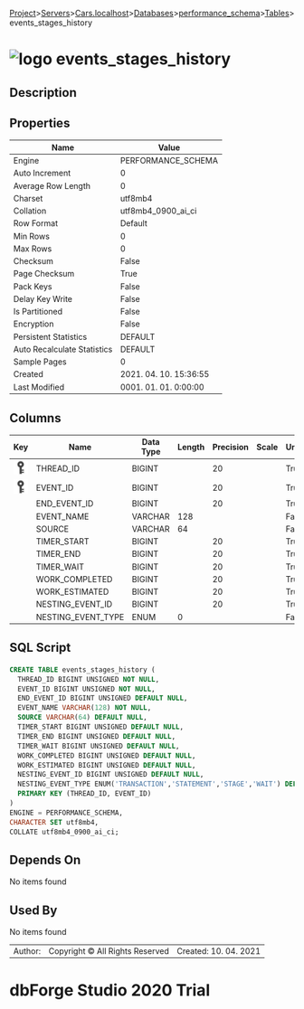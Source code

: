 [Project](../../../../../startpage.md)>[Servers](../../../../Servers.md)>[Cars.localhost](../../../Cars.localhost.md)>[Databases](../../Databases.md)>[performance_schema](../performance_schema.md)>[Tables](Tables.md)>events_stages_history


# ![logo](../../../../../Images/table64.svg) events_stages_history

## <a name="#Description"></a>Description
> 
## <a name="#Properties"></a>Properties
|Name|Value|
|---|---|
|Engine|PERFORMANCE_SCHEMA|
|Auto Increment|0|
|Average Row Length|0|
|Charset|utf8mb4|
|Collation|utf8mb4_0900_ai_ci|
|Row Format|Default|
|Min Rows|0|
|Max Rows|0|
|Checksum|False|
|Page Checksum|True|
|Pack Keys|False|
|Delay Key Write|False|
|Is Partitioned|False|
|Encryption|False|
|Persistent Statistics|DEFAULT|
|Auto Recalculate Statistics|DEFAULT|
|Sample Pages|0|
|Created|2021. 04. 10. 15:36:55|
|Last Modified|0001. 01. 01. 0:00:00|


## <a name="#Columns"></a>Columns
|Key|Name|Data Type|Length|Precision|Scale|Unsigned|Zerofill|Binary|Not Null|Auto Increment|Default|Virtual|Description|
|:---:|---|---|---|---|---|---|---|---|---|---|---|---|---|
|[![Primary Key ](../../../../../Images/primarykey.svg)](#Indexes)|THREAD_ID|BIGINT||20||True|False|False|True|False||False||
|[![Primary Key ](../../../../../Images/primarykey.svg)](#Indexes)|EVENT_ID|BIGINT||20||True|False|False|True|False||False||
||END_EVENT_ID|BIGINT||20||True|False|False|False|False|NULL|False||
||EVENT_NAME|VARCHAR|128|||False|False|False|True|False||False||
||SOURCE|VARCHAR|64|||False|False|False|False|False|NULL|False||
||TIMER_START|BIGINT||20||True|False|False|False|False|NULL|False||
||TIMER_END|BIGINT||20||True|False|False|False|False|NULL|False||
||TIMER_WAIT|BIGINT||20||True|False|False|False|False|NULL|False||
||WORK_COMPLETED|BIGINT||20||True|False|False|False|False|NULL|False||
||WORK_ESTIMATED|BIGINT||20||True|False|False|False|False|NULL|False||
||NESTING_EVENT_ID|BIGINT||20||True|False|False|False|False|NULL|False||
||NESTING_EVENT_TYPE|ENUM|0|||False|False|False|False|False|NULL|False||

## <a name="#SqlScript"></a>SQL Script
```SQL
CREATE TABLE events_stages_history (
  THREAD_ID BIGINT UNSIGNED NOT NULL,
  EVENT_ID BIGINT UNSIGNED NOT NULL,
  END_EVENT_ID BIGINT UNSIGNED DEFAULT NULL,
  EVENT_NAME VARCHAR(128) NOT NULL,
  SOURCE VARCHAR(64) DEFAULT NULL,
  TIMER_START BIGINT UNSIGNED DEFAULT NULL,
  TIMER_END BIGINT UNSIGNED DEFAULT NULL,
  TIMER_WAIT BIGINT UNSIGNED DEFAULT NULL,
  WORK_COMPLETED BIGINT UNSIGNED DEFAULT NULL,
  WORK_ESTIMATED BIGINT UNSIGNED DEFAULT NULL,
  NESTING_EVENT_ID BIGINT UNSIGNED DEFAULT NULL,
  NESTING_EVENT_TYPE ENUM('TRANSACTION','STATEMENT','STAGE','WAIT') DEFAULT NULL,
  PRIMARY KEY (THREAD_ID, EVENT_ID)
)
ENGINE = PERFORMANCE_SCHEMA,
CHARACTER SET utf8mb4,
COLLATE utf8mb4_0900_ai_ci;
```

## <a name="#DependsOn"></a>Depends On
No items found

## <a name="#UsedBy"></a>Used By
No items found

||||
|---|---|---|
|Author: |Copyright © All Rights Reserved|Created: 10. 04. 2021|
# dbForge Studio 2020 Trial